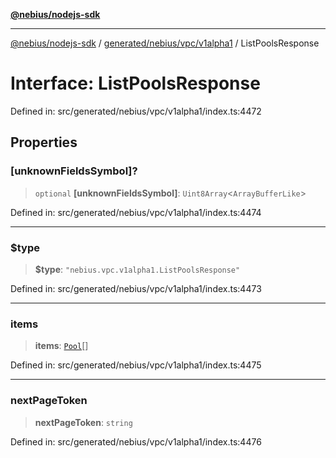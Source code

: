 [**@nebius/nodejs-sdk**](../../../../../README.md)

---

[@nebius/nodejs-sdk](../../../../../README.md) / [generated/nebius/vpc/v1alpha1](../README.md) / ListPoolsResponse

# Interface: ListPoolsResponse

Defined in: src/generated/nebius/vpc/v1alpha1/index.ts:4472

## Properties

### \[unknownFieldsSymbol\]?

> `optional` **\[unknownFieldsSymbol\]**: `Uint8Array`\<`ArrayBufferLike`\>

Defined in: src/generated/nebius/vpc/v1alpha1/index.ts:4474

---

### $type

> **$type**: `"nebius.vpc.v1alpha1.ListPoolsResponse"`

Defined in: src/generated/nebius/vpc/v1alpha1/index.ts:4473

---

### items

> **items**: [`Pool`](Pool.md)[]

Defined in: src/generated/nebius/vpc/v1alpha1/index.ts:4475

---

### nextPageToken

> **nextPageToken**: `string`

Defined in: src/generated/nebius/vpc/v1alpha1/index.ts:4476
